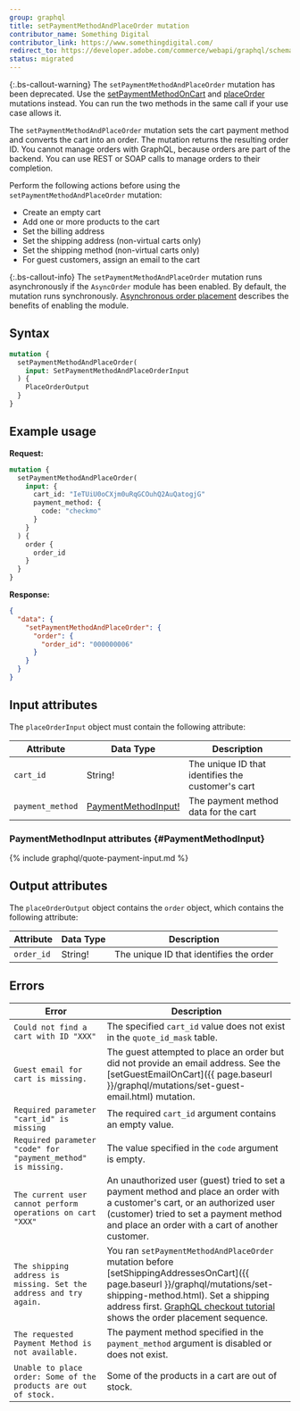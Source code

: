 ```yaml
---
group: graphql
title: setPaymentMethodAndPlaceOrder mutation
contributor_name: Something Digital
contributor_link: https://www.somethingdigital.com/
redirect_to: https://developer.adobe.com/commerce/webapi/graphql/schema/cart/mutations/set-payment-place-order/
status: migrated
---
```


{:.bs-callout-warning}
The `setPaymentMethodAndPlaceOrder` mutation has been deprecated. Use the [setPaymentMethodOnCart]({{page.baseurl}}/graphql/mutations/set-payment-method.html) and [placeOrder]({{page.baseurl}}/graphql/mutations/place-order.html) mutations instead. You can run the two methods in the same call if your use case allows it.

The `setPaymentMethodAndPlaceOrder` mutation sets the cart payment method and converts the cart into an order. The
mutation returns the resulting order ID. You cannot manage orders with GraphQL, because orders are part of the backend.
You can use REST or SOAP calls to manage orders to their completion.

Perform the following actions before using the `setPaymentMethodAndPlaceOrder` mutation:

-  Create an empty cart
-  Add one or more products to the cart
-  Set the billing address
-  Set the shipping address (non-virtual carts only)
-  Set the shipping method (non-virtual carts only)
-  For guest customers, assign an email to the cart

{:.bs-callout-info}
The `setPaymentMethodAndPlaceOrder` mutation runs asynchronously if the `AsyncOrder` module has been enabled. By default, the mutation runs synchronously. [Asynchronous order placement]({{page.baseurl}}/performance-best-practices/high-throughput-order-processing.html#asynchronous-order-placement) describes the benefits of enabling the module.

## Syntax

```graphql
mutation {
  setPaymentMethodAndPlaceOrder(
    input: SetPaymentMethodAndPlaceOrderInput
  ) {
    PlaceOrderOutput
  }
}
```

## Example usage

**Request:**

```graphql
mutation {
  setPaymentMethodAndPlaceOrder(
    input: {
      cart_id: "IeTUiU0oCXjm0uRqGCOuhQ2AuQatogjG"
      payment_method: {
        code: "checkmo"
      }
    }
  ) {
    order {
      order_id
    }
  }
}
```

**Response:**

```json
{
  "data": {
    "setPaymentMethodAndPlaceOrder": {
      "order": {
        "order_id": "000000006"
      }
    }
  }
}
```

## Input attributes

The `placeOrderInput` object must contain the following attribute:

Attribute |  Data Type | Description
--- | --- | ---
`cart_id` | String! | The unique ID that identifies the customer's cart
`payment_method` | [PaymentMethodInput!](#PaymentMethodInput) | The payment method data for the cart

### PaymentMethodInput attributes {#PaymentMethodInput}

{% include graphql/quote-payment-input.md %}

## Output attributes

The `placeOrderOutput` object contains the `order` object, which contains the following attribute:

Attribute |  Data Type | Description
--- | --- | ---
`order_id` | String! | The unique ID that identifies the order

## Errors

Error | Description
--- | ---
`Could not find a cart with ID "XXX"` | The specified `cart_id` value does not exist in the `quote_id_mask` table.
`Guest email for cart is missing.` |  The guest attempted to place an order but did not provide an email address. See the [setGuestEmailOnCart]({{ page.baseurl }}/graphql/mutations/set-guest-email.html) mutation.
`Required parameter "cart_id" is missing` | The required `cart_id` argument contains an empty value.
`Required parameter "code" for "payment_method" is missing.` | The value specified in the `code` argument is empty.
`The current user cannot perform operations on cart "XXX"` | An unauthorized user (guest) tried to set a payment method and place an order with a customer's cart, or an authorized user (customer) tried to set a payment method and place an order with a cart of another customer.
`The shipping address is missing. Set the address and try again.` | You ran `setPaymentMethodAndPlaceOrder` mutation before [setShippingAddressesOnCart]({{ page.baseurl }}/graphql/mutations/set-shipping-method.html). Set a shipping address first. [GraphQL checkout tutorial](https://devdocs.magento.com/guides/v2.3/graphql/tutorials/checkout/index.html) shows the order placement sequence.
`The requested Payment Method is not available.` | The payment method specified in the `payment_method` argument is disabled or does not exist.
`Unable to place order: Some of the products are out of stock.` | Some of the products in a cart are out of stock.
